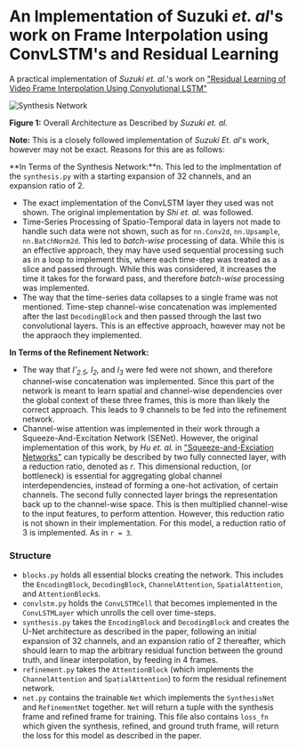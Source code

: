 # An Implementation of Suzuki _et. al_'s work on Frame Interpolation using ConvLSTM's and Residual Learning
 A practical implementation of _Suzuki et. al._'s work on ["Residual Learning of Video Frame Interpolation Using Convolutional LSTM"](https://ieeexplore.ieee.org/stamp/stamp.jsp?arnumber=9145730)

![Synthesis Network](https://ieeexplore.ieee.org/mediastore_new/IEEE/content/media/6287639/8948470/9145730/suzuk3-3010846-large.gif)

**Figure 1:** Overall Architecture as Described by _Suzuki et. al._




 **Note:** This is a closely followed implementation of _Suzuki Et. al_'s work, however may not be exact. Reasons for this are as follows:
 
 **In Terms of the Synthesis Network:**n. This led to the implmentation of the `synthesis.py` with a starting expansion of 32 channels, and an expansion ratio of 2.
 * The exact implementation of the ConvLSTM layer they used was not shown. The original implementation by _Shi et. al._ was followed.
 * Time-Series Processing of Spatio-Temporal data in layers not made to handle such data were not shown, such as for `nn.Conv2d`, `nn.Upsample`, `nn.BatchNorm2d`. This led to _batch-wise_ processing of data. While this is an effective approach, they may have used sequential processing such as in a loop to implement this, where each time-step was treated as a slice and passed through. While this was considered, it increases the time it takes for the forward pass, and therefore _batch-wise_ processing was implemented.
 * The way that the time-series data collapses to a single frame was not mentioned. Time-step channel-wise concatenation was implemented after the last `DecodingBlock` and then passed through the last two convolutional layers. This is an effective approach, however may not be the appraoch they implemented.

**In Terms of the Refinement Network:**
* The way that _I<super>'</super><sub>2.5</sub>, I<sub>2</sub>,_ and _I<sub>3</sub>_ were fed were not shown, and therefore channel-wise concatenation was implemented. Since this part of the network is meant to learn spatial and channel-wise dependencies over the global context of these three frames, this is more than likely the correct approach. This leads to 9 channels to be fed into the refinement network.
* Channel-wise attention was implemented in their work through a Squeeze-And-Excitation Network (SENet). However, the original implementation of this work, by _Hu et. al._ in ["Squeeze-and-Exciation Networks"](https://arxiv.org/abs/1709.01507) can typically be described by two fully connected layer, with a reduction ratio, denoted as _r_. This dimensional reduction, (or bottleneck) is essential for aggregating global channel interdependencies, instead of forming a one-hot activation, of certain channels. The second fully connected layer brings the representation back up to the channel-wise space. This is then multiplied channel-wise to the input features, to perform attention. However, this reduction ratio is not shown in their implementation. For this model, a reduction ratio of 3 is implemented. As in `r = 3`.

### Structure
* `blocks.py` holds all essential blocks creating the network. This includes the `EncodingBlock`, `DecodingBlock`, `ChannelAttention`, `SpatialAttention`, and `AttentionBlock`s.
* `convlstm.py` holds the `ConvLSTMCell` that becomes implemented in the `ConvLSTMLayer` which unrolls the cell over time-steps.
* `synthesis.py` takes the `EncodingBlock` and `DecodingBlock` and creates the U-Net architecture as described in the paper, following an initial expansion of 32 channels, and an expansion ratio of 2 thereafter, which should learn to map the arbitrary residual function between the ground truth, and linear interpolation, by feeding in 4 frames. 
* `refinement.py` takes the `AttentionBlock` (which implements the `ChannelAttention` and `SpatialAttention`) to form the residual refinement network.
* `net.py` contains the trainable `Net` which implements the `SynthesisNet` and `RefinementNet` together. `Net` will return a tuple with the synthesis frame and refined frame for training. This file also contains `loss_fn` which given the synthesis, refined, and ground truth frame, will return the loss for this model as described in the paper.
